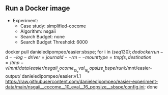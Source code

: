
## Run a Docker image

 - Experiment: 
   - Case study: simplified-cocome
   - Algorithm: nsgaii
   - Search Budget: none
   - Search Budget Threshold: 6000

docker pull danieledipompeo/easier:sbspe; for i in $(seq 1 30); do docker run -d --log-driver=journald --rm --mount type=tmpfs,destination=/tmp -v /mnt/data/easier/nsgaii__cocome__10_eval__16_popsize__sbspe/run$i:/mnt/easier-output/ danieledipompeo/easier:v1.1 https://raw.githubusercontent.com/danieledipompeo/easier-experiment-data/main/nsgaii__cocome__10_eval__16_popsize__sbspe/config.ini; done


